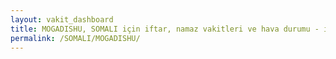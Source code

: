 ```yaml
---
layout: vakit_dashboard
title: MOGADISHU, SOMALI için iftar, namaz vakitleri ve hava durumu - ilçe/eyalet seç
permalink: /SOMALI/MOGADISHU/
---
```


<script type="text/javascript">
  var GLOBAL_COUNTRY = 'SOMALI';
  var GLOBAL_CITY = 'MOGADISHU';
  var GLOBAL_STATE = '';
  var lat = 72;
  var lon = 21;
</script>
